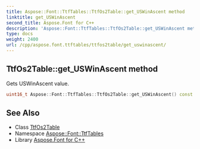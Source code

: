 ```yaml
---
title: Aspose::Font::TtfTables::TtfOs2Table::get_USWinAscent method
linktitle: get_USWinAscent
second_title: Aspose.Font for C++
description: 'Aspose::Font::TtfTables::TtfOs2Table::get_USWinAscent method. Gets USWinAscent value in C++.'
type: docs
weight: 2400
url: /cpp/aspose.font.ttftables/ttfos2table/get_uswinascent/
---
```

## TtfOs2Table::get_USWinAscent method


Gets USWinAscent value.

```cpp
uint16_t Aspose::Font::TtfTables::TtfOs2Table::get_USWinAscent() const
```

## See Also

* Class [TtfOs2Table](../)
* Namespace [Aspose::Font::TtfTables](../../)
* Library [Aspose.Font for C++](../../../)
